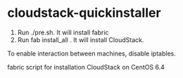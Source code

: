 cloudstack-quickinstaller
=========================

1. Run ./pre.sh. It will install fabric
2. Run fab install_all . It will install CloudStack.

To enable interaction between machines, disable iptables.

fabric script for installation CloudStack on CentOS 6.4
